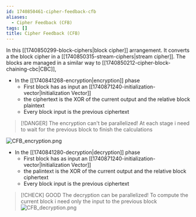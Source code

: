 ```yaml
---
id: 1740850461-cipher-feedback-cfb
aliases:
  - Cipher Feedback (CFB)
tags: []
title: Cipher Feedback (CFB)
---
```


In this [[1740850299-block-ciphers|block cipher]] arrangement. It converts
a the block cipher in a [[1740850315-stream-ciphers|stream cipher]].
The blocks are managed in a similar way to [[1740850212-cipher-block-chaining-cbc|CBC]],

- In the [[1740841268-encryption|encryption]] phase
    - First block has as input an [[1740871240-initialization-vector|Initialization Vector]] 
    - the ciphertext is the XOR of the current output and the 
    relative block plaintext
    - Every block input is the previous ciphertext 

> [!DANGER]
> The encryption can't be parallelized!
> At each stage i need to wait for the previous block to finish the calculations

![CFB_encryption.png](assets/imgs/CFB_encryption.png)

- In the [[1740841280-decryption|decryption]] phase
    - First block has as input an [[1740871240-initialization-vector|Initialization Vector]] 
    - the palintext is the XOR of the current output and the 
    relative block ciphertext
    - Every block input is the previous ciphertext 
> [!CHECK] GOOD 
> The decryption can be parallelized!
> To compute the current block i need only the input to the previous block 
![CFB_decryption.png](assets/imgs/CFB_decryption.png)
